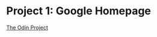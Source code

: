 # Project 1: Google Homepage
[The Odin Project](http://www.theodinproject.com/web-development-101/html-css
)
